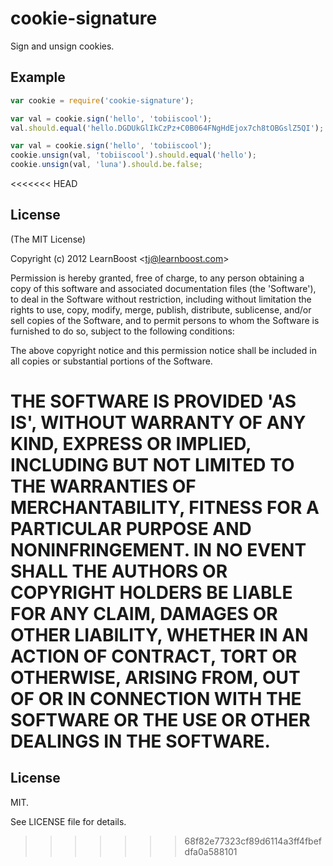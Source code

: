 
# cookie-signature

  Sign and unsign cookies.

## Example

```js
var cookie = require('cookie-signature');

var val = cookie.sign('hello', 'tobiiscool');
val.should.equal('hello.DGDUkGlIkCzPz+C0B064FNgHdEjox7ch8tOBGslZ5QI');

var val = cookie.sign('hello', 'tobiiscool');
cookie.unsign(val, 'tobiiscool').should.equal('hello');
cookie.unsign(val, 'luna').should.be.false;
```

<<<<<<< HEAD
## License 

(The MIT License)

Copyright (c) 2012 LearnBoost &lt;tj@learnboost.com&gt;

Permission is hereby granted, free of charge, to any person obtaining
a copy of this software and associated documentation files (the
'Software'), to deal in the Software without restriction, including
without limitation the rights to use, copy, modify, merge, publish,
distribute, sublicense, and/or sell copies of the Software, and to
permit persons to whom the Software is furnished to do so, subject to
the following conditions:

The above copyright notice and this permission notice shall be
included in all copies or substantial portions of the Software.

THE SOFTWARE IS PROVIDED 'AS IS', WITHOUT WARRANTY OF ANY KIND,
EXPRESS OR IMPLIED, INCLUDING BUT NOT LIMITED TO THE WARRANTIES OF
MERCHANTABILITY, FITNESS FOR A PARTICULAR PURPOSE AND NONINFRINGEMENT.
IN NO EVENT SHALL THE AUTHORS OR COPYRIGHT HOLDERS BE LIABLE FOR ANY
CLAIM, DAMAGES OR OTHER LIABILITY, WHETHER IN AN ACTION OF CONTRACT,
TORT OR OTHERWISE, ARISING FROM, OUT OF OR IN CONNECTION WITH THE
SOFTWARE OR THE USE OR OTHER DEALINGS IN THE SOFTWARE.
=======
## License

MIT.

See LICENSE file for details.
>>>>>>> 68f82e77323cf89d6114a3ff4fbefdfa0a588101

